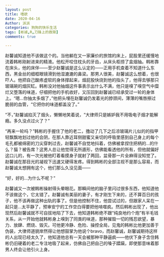 ```yaml
---
layout: post
title: 嗜欲
date: 2020-04-16
Author: 派派
categories: 狗狗的快乐生活
tags: [彬诚,R,刀锋上的救赎]
comments: true

---
```




赵馨诚知道他不该做这个的。当他躺在又一家廉价的旅馆的床上，屁股里还缓慢地流着韩彬刚射进来的精液。他松开咬住枕头的牙齿，从床头柜捞了盒烟抽。韩彬靠在床头，他的床伴——至少赵馨诚是这么认定的——正用手机查着不知道什么东西，黑金丝的细框眼镜滑到他湿漉漉的鼻梁。那男人很美，赵馨诚这么想着，也很吓人。他把自己酸疼虚软的身体撑起来，烟屁股快烧到他的指头了，他得去够那只玻璃碗的烟灰缸。韩彬没对他抽烟这件事表示出什么不满，他只是嗅了嗅空气中糜烂又堕落的味道，仔细把他的手机收好，又压回到赵馨诚已经承受过一轮的身体上。“嗯…你抽太多烟了，”他把头埋在赵馨诚仍发着光的脖颈间，薄薄的嘴唇擦过脆弱的血管，“它把你的味道都盖没了。”

“不，”赵馨诚掐灭了烟头，懒懒地笑着说，“大律师只是嫉妒我不用吸电子烟才能解瘾。多久没点过火了？”

“再来一轮吗？”韩彬的手握住了他的老二，撸动了几下之后凉玻璃片儿似的的指甲轻飘飘地划过他的会阴，在那人靠近耳侧甜蜜又亲切的呼吸里感到自己身上的每个毛孔都被绵密的刀尖穿刺过去，赵馨诚不自觉地抖着，仿佛被拿捏住把柄的…的什么？猫？被告席？这男人总让他觉得无所遁形，仿佛能看透他的所有，但他就偏好这口儿的，有一次光被他盯着看摸身子就射了两回，盆骨那一片全麻得没知觉了。赵馨诚在那目光的凝视下迅速又硬得发疼。得到韩彬的全部注视不是那么容易，而赵馨诚太想拥有这个，他们那么久没见面——

“好，好的…为什么不呢？”

赵馨诚又一次被韩彬操射得头晕眼花。那瞬间他的脑子里闪过很多东西，他知道他不该做这个，它太错了。赵馨诚有美丽的妻子，有才刚生下来的，还不算百日的孩子，他不该再做这种出轨的事了。但是他控制不住，他尝试过的，但跟家人呆在一起只是…太平静了，预审安宁的工作空白得要把他啃噬疯。然后韩彬出现了，他出现然后赵馨诚就不可自拔地陷了下去，他知道韩彬绝不跟“纯良地约个炮”有半毛钱关系，从一开始他就韩彬身上嗅到了同类的味道，那种摧毁一切的残忍欲望，暴力、放肆、燃烧、毁灭。可他更冷静、危险、操控全局，见鬼的韩彬比他更加善于伪装，大律师道貌岸然得让他想鼓掌为他说个bravo，而赵馨诚，赵馨诚期待这样的人出现已经太久了，他知道他总有一天会被那种平静逼疯——他伏下身子含住韩彬仍旧硬着的老二专注地吸了起来，仿佛自己把自己的嗓子蹂躏，即使那意味着那男人终会让他引火上身。
